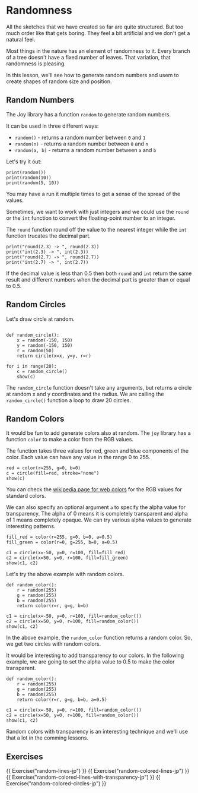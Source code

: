 # Randomness

All the sketches that we have created so far are quite structured. But too much order like that gets boring. They feel a bit artificial and we don't get a natural feel.

Most things in the nature has an element of randomness to it. Every branch of a tree doesn't have a fixed number of leaves. That variation, that randomness is pleasing.

In this lesson, we'll see how to generate random numbers and usem to create shapes of random size and position.

## Random Numbers

The Joy library has a function `random` to generate random numbers.

It can be used in three different ways:

* `random()` - returns a random number between `0` and `1`
* `random(n)` - returns a random number between `0` and `n`
* `random(a, b)` - returns a random number between `a` and `b`

Let's try it out:

```{.python .joy .example}
print(random())
print(random(10))
print(random(5, 10))
```

You may have a run it multiple times to get a sense of the spread of the values.

Sometimes, we want to work with just integers and we could use the `round` or the `int` function to convert the floating-point number to an integer.

The `round` function round off the value to the nearest integer while the `int` function trucates the decimal part.

```{.python .joy .example}
print("round(2.3) -> ", round(2.3))
print("int(2.3) -> ", int(2.3))
print("round(2.7) -> ", round(2.7))
print("int(2.7) -> ", int(2.7))
```

If the decimal value is less than 0.5 then both `round` and `int` return the same result and different numbers when the decimal part is greater than or equal to 0.5.

## Random Circles

Let's draw circle at random.

```{.python .joy .example}

def random_circle():
    x = random(-150, 150)
    y = random(-150, 150)
    r = random(50)
    return circle(x=x, y=y, r=r)

for i in range(20):
    c = random_circle()
    show(c)
```

The `random_circle` function doesn't take any arguments, but returns a circle at random x and y coordinates and the radius. We are calling the `random_circle()` function a loop to draw 20 circles.

## Random Colors

It would be fun to add generate colors also at random. The `joy` library has a function `color` to make a color from the RGB values.

The function takes three values for red, green and blue components of the color. Each value can have any value in the range 0 to 255.

```{.python .joy .example}
red = color(r=255, g=0, b=0)
c = circle(fill=red, stroke="none")
show(c)
```

You can check the [wikipedia page for web colors](https://en.wikipedia.org/wiki/Web_colors) for the RGB values for standard colors.

We can also specify an optional argument `a` to specify the alpha value for transparency. The alpha of 0 means it is completely transparent and alpha of 1 means completely opaque. We can try various alpha values to generate interesting patterns.

```{.python .joy .example}
fill_red = color(r=255, g=0, b=0, a=0.5)
fill_green = color(r=0, g=255, b=0, a=0.5)

c1 = circle(x=-50, y=0, r=100, fill=fill_red)
c2 = circle(x=50, y=0, r=100, fill=fill_green)
show(c1, c2)
```

Let's try the above example with random colors.

```{.python .joy .example}
def random_color():
    r = random(255)
    g = random(255)
    b = random(255)
    return color(r=r, g=g, b=b)

c1 = circle(x=-50, y=0, r=100, fill=random_color())
c2 = circle(x=50, y=0, r=100, fill=random_color())
show(c1, c2)
```

In the above example, the `random_color` function returns a random color. So, we get two circles with random colors.

It would be interesting to add transparency to our colors. In the following example, we are going to set the alpha value to 0.5 to make the color transparent.

```{.python .joy .example}
def random_color():
    r = random(255)
    g = random(255)
    b = random(255)
    return color(r=r, g=g, b=b, a=0.5)

c1 = circle(x=-50, y=0, r=100, fill=random_color())
c2 = circle(x=50, y=0, r=100, fill=random_color())
show(c1, c2)
```

Random colors with transparency is an interesting technique and we'll use that a lot in the comming lessons.

## Exercises

{{ Exercise("random-lines-jp") }}
{{ Exercise("random-colored-lines-jp") }}
{{ Exercise("random-colored-lines-with-transparency-jp") }}
{{ Exercise("random-colored-circles-jp") }}